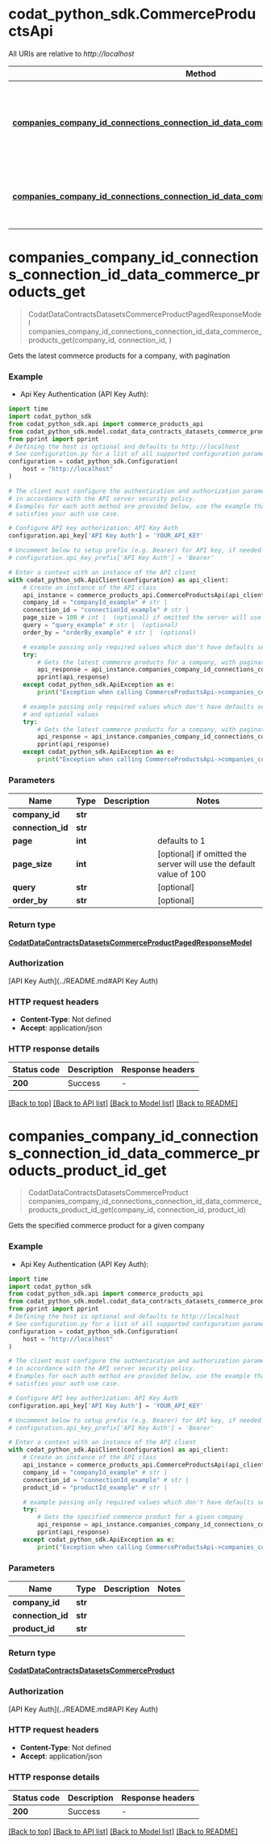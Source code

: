 # codat_python_sdk.CommerceProductsApi

All URIs are relative to *http://localhost*

Method | HTTP request | Description
------------- | ------------- | -------------
[**companies_company_id_connections_connection_id_data_commerce_products_get**](CommerceProductsApi.md#companies_company_id_connections_connection_id_data_commerce_products_get) | **GET** /companies/{companyId}/connections/{connectionId}/data/commerce-products | Gets the latest commerce products for a company, with pagination
[**companies_company_id_connections_connection_id_data_commerce_products_product_id_get**](CommerceProductsApi.md#companies_company_id_connections_connection_id_data_commerce_products_product_id_get) | **GET** /companies/{companyId}/connections/{connectionId}/data/commerce-products/{productId} | Gets the specified commerce product for a given company


# **companies_company_id_connections_connection_id_data_commerce_products_get**
> CodatDataContractsDatasetsCommerceProductPagedResponseModel companies_company_id_connections_connection_id_data_commerce_products_get(company_id, connection_id, )

Gets the latest commerce products for a company, with pagination

### Example

* Api Key Authentication (API Key Auth):
```python
import time
import codat_python_sdk
from codat_python_sdk.api import commerce_products_api
from codat_python_sdk.model.codat_data_contracts_datasets_commerce_product_paged_response_model import CodatDataContractsDatasetsCommerceProductPagedResponseModel
from pprint import pprint
# Defining the host is optional and defaults to http://localhost
# See configuration.py for a list of all supported configuration parameters.
configuration = codat_python_sdk.Configuration(
    host = "http://localhost"
)

# The client must configure the authentication and authorization parameters
# in accordance with the API server security policy.
# Examples for each auth method are provided below, use the example that
# satisfies your auth use case.

# Configure API key authorization: API Key Auth
configuration.api_key['API Key Auth'] = 'YOUR_API_KEY'

# Uncomment below to setup prefix (e.g. Bearer) for API key, if needed
# configuration.api_key_prefix['API Key Auth'] = 'Bearer'

# Enter a context with an instance of the API client
with codat_python_sdk.ApiClient(configuration) as api_client:
    # Create an instance of the API class
    api_instance = commerce_products_api.CommerceProductsApi(api_client)
    company_id = "companyId_example" # str | 
    connection_id = "connectionId_example" # str | 
    page_size = 100 # int |  (optional) if omitted the server will use the default value of 100
    query = "query_example" # str |  (optional)
    order_by = "orderBy_example" # str |  (optional)

    # example passing only required values which don't have defaults set
    try:
        # Gets the latest commerce products for a company, with pagination
        api_response = api_instance.companies_company_id_connections_connection_id_data_commerce_products_get(company_id, connection_id, )
        pprint(api_response)
    except codat_python_sdk.ApiException as e:
        print("Exception when calling CommerceProductsApi->companies_company_id_connections_connection_id_data_commerce_products_get: %s\n" % e)

    # example passing only required values which don't have defaults set
    # and optional values
    try:
        # Gets the latest commerce products for a company, with pagination
        api_response = api_instance.companies_company_id_connections_connection_id_data_commerce_products_get(company_id, connection_id, page_size=page_size, query=query, order_by=order_by)
        pprint(api_response)
    except codat_python_sdk.ApiException as e:
        print("Exception when calling CommerceProductsApi->companies_company_id_connections_connection_id_data_commerce_products_get: %s\n" % e)
```


### Parameters

Name | Type | Description  | Notes
------------- | ------------- | ------------- | -------------
 **company_id** | **str**|  |
 **connection_id** | **str**|  |
 **page** | **int**|  | defaults to 1
 **page_size** | **int**|  | [optional] if omitted the server will use the default value of 100
 **query** | **str**|  | [optional]
 **order_by** | **str**|  | [optional]

### Return type

[**CodatDataContractsDatasetsCommerceProductPagedResponseModel**](CodatDataContractsDatasetsCommerceProductPagedResponseModel.md)

### Authorization

[API Key Auth](../README.md#API Key Auth)

### HTTP request headers

 - **Content-Type**: Not defined
 - **Accept**: application/json


### HTTP response details
| Status code | Description | Response headers |
|-------------|-------------|------------------|
**200** | Success |  -  |

[[Back to top]](#) [[Back to API list]](../README.md#documentation-for-api-endpoints) [[Back to Model list]](../README.md#documentation-for-models) [[Back to README]](../README.md)

# **companies_company_id_connections_connection_id_data_commerce_products_product_id_get**
> CodatDataContractsDatasetsCommerceProduct companies_company_id_connections_connection_id_data_commerce_products_product_id_get(company_id, connection_id, product_id)

Gets the specified commerce product for a given company

### Example

* Api Key Authentication (API Key Auth):
```python
import time
import codat_python_sdk
from codat_python_sdk.api import commerce_products_api
from codat_python_sdk.model.codat_data_contracts_datasets_commerce_product import CodatDataContractsDatasetsCommerceProduct
from pprint import pprint
# Defining the host is optional and defaults to http://localhost
# See configuration.py for a list of all supported configuration parameters.
configuration = codat_python_sdk.Configuration(
    host = "http://localhost"
)

# The client must configure the authentication and authorization parameters
# in accordance with the API server security policy.
# Examples for each auth method are provided below, use the example that
# satisfies your auth use case.

# Configure API key authorization: API Key Auth
configuration.api_key['API Key Auth'] = 'YOUR_API_KEY'

# Uncomment below to setup prefix (e.g. Bearer) for API key, if needed
# configuration.api_key_prefix['API Key Auth'] = 'Bearer'

# Enter a context with an instance of the API client
with codat_python_sdk.ApiClient(configuration) as api_client:
    # Create an instance of the API class
    api_instance = commerce_products_api.CommerceProductsApi(api_client)
    company_id = "companyId_example" # str | 
    connection_id = "connectionId_example" # str | 
    product_id = "productId_example" # str | 

    # example passing only required values which don't have defaults set
    try:
        # Gets the specified commerce product for a given company
        api_response = api_instance.companies_company_id_connections_connection_id_data_commerce_products_product_id_get(company_id, connection_id, product_id)
        pprint(api_response)
    except codat_python_sdk.ApiException as e:
        print("Exception when calling CommerceProductsApi->companies_company_id_connections_connection_id_data_commerce_products_product_id_get: %s\n" % e)
```


### Parameters

Name | Type | Description  | Notes
------------- | ------------- | ------------- | -------------
 **company_id** | **str**|  |
 **connection_id** | **str**|  |
 **product_id** | **str**|  |

### Return type

[**CodatDataContractsDatasetsCommerceProduct**](CodatDataContractsDatasetsCommerceProduct.md)

### Authorization

[API Key Auth](../README.md#API Key Auth)

### HTTP request headers

 - **Content-Type**: Not defined
 - **Accept**: application/json


### HTTP response details
| Status code | Description | Response headers |
|-------------|-------------|------------------|
**200** | Success |  -  |

[[Back to top]](#) [[Back to API list]](../README.md#documentation-for-api-endpoints) [[Back to Model list]](../README.md#documentation-for-models) [[Back to README]](../README.md)


